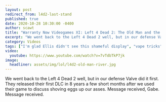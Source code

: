 ```yaml
---
layout: post
redirect_from: l4d2-last-stand
published: true
date: 2020-10-28 10:30:00 -0400
author: scawt
title: "Warranty Now Videogames XI: Left 4 Dead 2: The Old Man and the River (and His Chainsaw Also)"
excerpt: "We went back to the Left 4 Dead 2 well, but in our defense Valve did it first. They released their first DLC in 8 years a few short months after we used their game to discuss shoving eggs up our asses. Message received, Gabe. Message received."
category: Videos
tags: ["I'm glad Ellis didn't see this shameful display", "vape tricks", "old man river", "platforming stunts", "John Kerry", "Kervy", "2fa", "second amendment", "I can't tell what I'm sawing", "toilets", "friendly fire", "I fucked up", "gaben", "Left 4 Dead 2", "Valve", "warranty now video games", "wnvidya", "video games", "guns", "teamwork", "drugs", "zombies", "gross", "post-apocalyptic hellscapes", "in it together", "horror", "Spooky Behavior", "Halloween"]
video:
  youtube: https://www.youtube.com/watch?v=7vTdbTkP7jk
image:
  headliner: assets/img/lol/l4d2-old-man-river.jpg
---
```


We went back to the Left 4 Dead 2 well, but in our defense Valve did it first. They released their first DLC in 8 years a few short months after we used their game to discuss shoving eggs up our asses. Message received, Gabe. Message received.